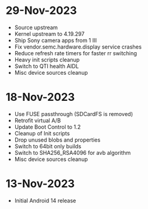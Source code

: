 # 29-Nov-2023
- Source upstream
- Kernel upstream to 4.19.297
- Ship Sony camera apps from 1 III
- Fix vendor.semc.hardware.display service crashes
- Reduce refresh rate timers for faster rr switching
- Heavy init scripts cleanup
- Switch to QTI health AIDL
- Misc device sources cleanup

# 18-Nov-2023
- Use FUSE passthrough (SDCardFS is removed)
- Retrofit virtual A/B
- Update Boot Control to 1.2
- Cleanup of Init scripts
- Drop unused blobs and properties
- Switch to 64bit only builds
- Switch to SHA256_RSA4096 for avb algorithm
- Misc device sources cleanup

# 13-Nov-2023
- Initial Android 14 release

